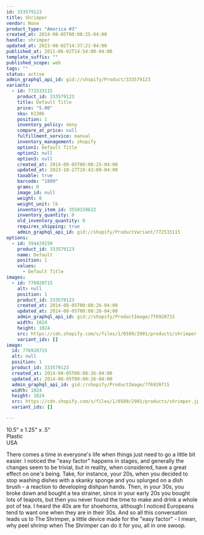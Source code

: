 ```yaml
---
id: 333579123
title: Shrimper
vendor: None
product_type: "America #3"
created_at: 2014-08-05T00:08:25-04:00
handle: shrimper
updated_at: 2023-08-02T14:37:21-04:00
published_at: 2011-06-02T14:54:00-04:00
template_suffix: ""
published_scope: web
tags: ""
status: active
admin_graphql_api_id: gid://shopify/Product/333579123
variants:
  - id: 772533115
    product_id: 333579123
    title: Default Title
    price: "5.00"
    sku: K1386
    position: 1
    inventory_policy: deny
    compare_at_price: null
    fulfillment_service: manual
    inventory_management: shopify
    option1: Default Title
    option2: null
    option3: null
    created_at: 2014-08-05T00:08:25-04:00
    updated_at: 2023-10-27T19:43:09-04:00
    taxable: true
    barcode: "1899"
    grams: 0
    image_id: null
    weight: 0
    weight_unit: lb
    inventory_item_id: 3550159622
    inventory_quantity: 0
    old_inventory_quantity: 0
    requires_shipping: true
    admin_graphql_api_id: gid://shopify/ProductVariant/772533115
options:
  - id: 394429159
    product_id: 333579123
    name: Default
    position: 1
    values:
      - Default Title
images:
  - id: 776920715
    alt: null
    position: 1
    product_id: 333579123
    created_at: 2014-08-05T00:08:26-04:00
    updated_at: 2014-08-05T00:08:26-04:00
    admin_graphql_api_id: gid://shopify/ProductImage/776920715
    width: 1024
    height: 1024
    src: https://cdn.shopify.com/s/files/1/0589/2901/products/shrimper.jpeg?v=1407211706
    variant_ids: []
image:
  id: 776920715
  alt: null
  position: 1
  product_id: 333579123
  created_at: 2014-08-05T00:08:26-04:00
  updated_at: 2014-08-05T00:08:26-04:00
  admin_graphql_api_id: gid://shopify/ProductImage/776920715
  width: 1024
  height: 1024
  src: https://cdn.shopify.com/s/files/1/0589/2901/products/shrimper.jpeg?v=1407211706
  variant_ids: []

---
```


10.5" x 1.25" x .5"  
Plastic  
USA

There comes a time in everyone's life when things just need to go a little bit easier. I noticed the "easy factor" happens in stages, and generally the changes seem to be trivial, but in reality, when considered, have a great effect on one's being. Take, for instance, your 20s, when you decided to stop washing dishes with a skanky sponge and you splurged on a dish brush - a reaction to developing dishpan hands. Then, in your 30s, you broke down and bought a tea strainer, since in your early 20s you bought lots of teapots, but then you never found the time to make and drink a whole pot of tea. I heard the 40s are for shoehorns, although I noticed Europeans tend to want one when they are in their 30s. And so all this conversation leads us to The Shrimper, a little device made for the "easy factor" - I mean, why peel shrimp when The Shrimper can do it for you, all in one swoop.